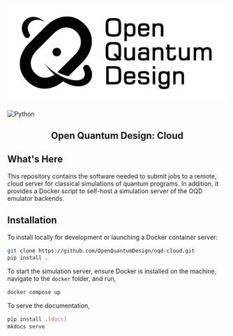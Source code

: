 # ![Open Quantum Design](docs/img/oqd-logo-text.png)
![Python](https://img.shields.io/badge/Python-3.11-blue)

<h2 align="center">
    Open Quantum Design: Cloud
</h2>

## What's Here
This repository contains the software needed to submit jobs to a remote, cloud server for classical simulations of quantum programs.
In addition, it provides a Docker script to self-host a simulation server of the OQD emulator backends.

## Installation
To install locally for development or launching a Docker container server:

```bash
git clone https://github.com/OpenQuantumDesign/oqd-cloud.git
pip install .
```

To start the simulation server, ensure Docker is installed on the machine, navigate to the `docker` folder, and run,
```bash
docker compose up
```

To serve the documentation, 
```bash
pip install .[docs]
mkdocs serve
```
